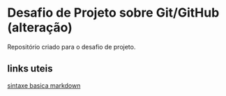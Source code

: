 # Desafio de Projeto sobre Git/GitHub (alteração)
Repositório criado para o desafio de projeto.

## links uteis
[sintaxe basica markdown](https://www.markdownguide.org/basic-syntax/)

